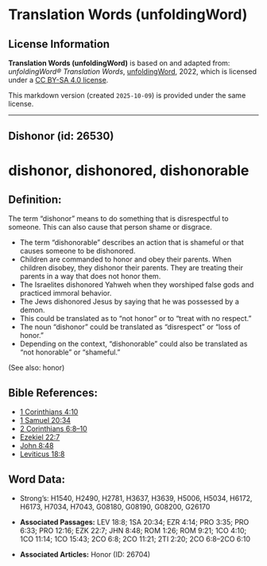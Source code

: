# Translation Words (unfoldingWord)

## License Information

**Translation Words (unfoldingWord)** is based on and adapted from: _unfoldingWord® Translation Words_, [unfoldingWord](https://unfoldingword.org/utw), 2022, which is licensed under a [CC BY-SA 4.0 license](https://creativecommons.org/licenses/by-sa/4.0/legalcode.en).

This markdown version (created `2025-10-09`) is provided under the same license.



--------------------------------

## Dishonor (id: 26530)

dishonor, dishonored, dishonorable
==================================

Definition:
-----------

The term “dishonor” means to do something that is disrespectful to someone. This can also cause that person shame or disgrace.

* The term “dishonorable” describes an action that is shameful or that causes someone to be dishonored.
* Children are commanded to honor and obey their parents. When children disobey, they dishonor their parents. They are treating their parents in a way that does not honor them.
* The Israelites dishonored Yahweh when they worshiped false gods and practiced immoral behavior.
* The Jews dishonored Jesus by saying that he was possessed by a demon.
* This could be translated as to “not honor” or to “treat with no respect.”
* The noun “dishonor” could be translated as “disrespect” or “loss of honor.”
* Depending on the context, “dishonorable” could also be translated as “not honorable” or “shameful.”

(See also: honor)

Bible References:
-----------------

* [1 Corinthians 4:10](https://ref.ly/1Cor4:10)
* [1 Samuel 20:34](https://ref.ly/1Sam20:34)
* [2 Corinthians 6:8–10](https://ref.ly/2Cor6:8-2Cor6:10)
* [Ezekiel 22:7](https://ref.ly/Ezek22:7)
* [John 8:48](https://ref.ly/John8:48)
* [Leviticus 18:8](https://ref.ly/Lev18:8)

Word Data:
----------

* Strong’s: H1540, H2490, H2781, H3637, H3639, H5006, H5034, H6172, H6173, H7034, H7043, G08180, G08190, G08200, G26170

* **Associated Passages:** LEV 18:8; 1SA 20:34; EZR 4:14; PRO 3:35; PRO 6:33; PRO 12:16; EZK 22:7; JHN 8:48; ROM 1:26; ROM 9:21; 1CO 4:10; 1CO 11:14; 1CO 15:43; 2CO 6:8; 2CO 11:21; 2TI 2:20; 2CO 6:8–2CO 6:10
* **Associated Articles:** Honor (ID: 26704)

